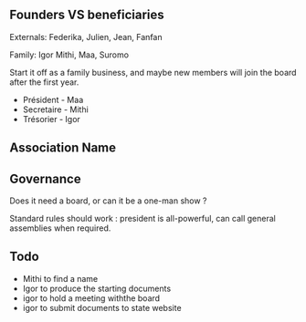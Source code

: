 ## Founders VS beneficiaries

Externals:  Federika, Julien, Jean, Fanfan

Family: Igor Mithi, Maa, Suromo

Start it off as a family business, 
and maybe new members will join the board after the first year. 
* Président - Maa
* Secretaire - Mithi
* Trésorier - Igor


## Association Name

## Governance 

Does it need a board, or can it be a one-man show ? 

Standard rules should work : 
president is all-powerful, can call general assemblies when required. 

## Todo

 * Mithi to find a name
 * Igor to produce the starting documents
 * igor to hold a meeting withthe board
 * igor to submit documents to state website

